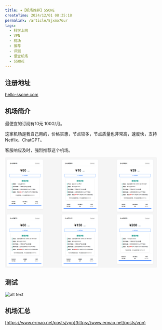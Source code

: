 ```yaml
---
title: ✈️【机场推荐】SSONE
createTime: 2024/12/01 08:35:18
permalink: /article/8jxmo76u/
tags:
  - 科学上网
  - VPN
  - 机场
  - 推荐
  - 评测
  - 便宜机场
  - SSONE
---
```


## 注册地址

[hello-ssone.com](https://hello-ssone.com/register?aff=aBHsE1pF)

## 机场简介

最便宜的订阅有10元 100G/月。

这家机场是我自己用的，价格实惠，节点较多，节点质量也非常高，速度快，支持 Netflix、ChatGPT。

客服响应及时，强烈推荐这个机场。

![alt text](images/机场推荐ssone/image-1.png)

## 测试

![alt text](images/机场推荐ssone/image.png)

## 机场汇总

[https://www.ermao.net/posts/vpn](https://www.ermao.net/posts/vpn)
